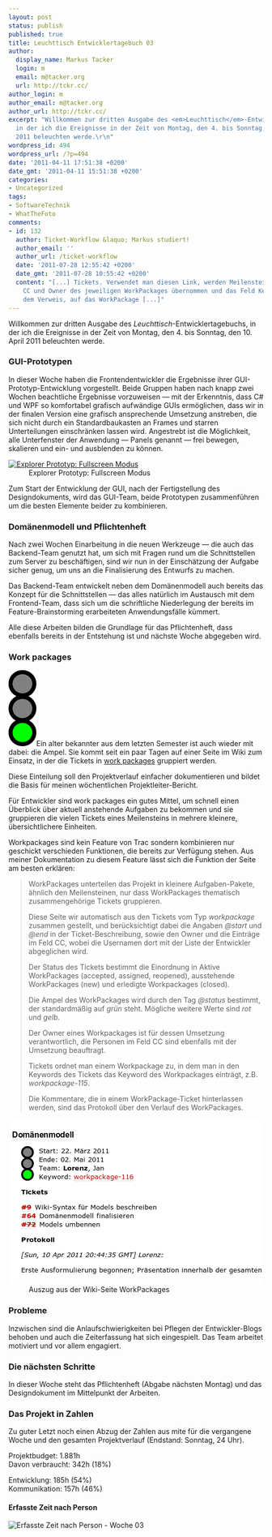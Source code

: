 ```yaml
---
layout: post
status: publish
published: true
title: Leuchttisch Entwicklertagebuch 03
author:
  display_name: Markus Tacker
  login: m
  email: m@tacker.org
  url: http://tckr.cc/
author_login: m
author_email: m@tacker.org
author_url: http://tckr.cc/
excerpt: "Willkommen zur dritten Ausgabe des <em>Leuchttisch</em>-Entwicklertagebuchs,
  in der ich die Ereignisse in der Zeit von Montag, den 4. bis Sonntag, den 10. April
  2011 beleuchten werde.\r\n"
wordpress_id: 494
wordpress_url: /?p=494
date: '2011-04-11 17:51:38 +0200'
date_gmt: '2011-04-11 15:51:38 +0200'
categories:
- Uncategorized
tags:
- SoftwareTechnik
- WhatTheFoto
comments:
- id: 132
  author: Ticket-Workflow &laquo; Markus studiert!
  author_email: ''
  author_url: /ticket-workflow
  date: '2011-07-28 12:55:42 +0200'
  date_gmt: '2011-07-28 10:55:42 +0200'
  content: "[...] Tickets. Verwendet man diesen Link, werden Meilenstein, Komponente,
    CC und Owner des jeweiligen WorkPackages übernommen und das Feld Keywords mit
    dem Verweis, auf das WorkPackage [...]"
---
```

<p>Willkommen zur dritten Ausgabe des <em>Leuchttisch</em>-Entwicklertagebuchs, in der ich die Ereignisse in der Zeit von Montag, den 4. bis Sonntag, den 10. April 2011 beleuchten werde.<br />
<a id="more"></a><a id="more-494"></a></p>
<h3 class="textimage">GUI-Prototypen</h3>
<p>In dieser Woche haben die Frontendentwickler die Ergebnisse ihrer GUI-Prototyp-Entwicklung vorgestellt. Beide Gruppen haben nach knapp zwei Wochen beachtliche Ergebnisse vorzuweisen — mit der Erkenntnis, dass C# und WPF so komfortabel grafisch aufwändige GUIs ermöglichen, dass wir in der finalen Version eine grafisch ansprechende Umsetzung anstreben, die sich nicht durch ein Standardbaukasten an Frames und starren Unterteilungen einschränken lassen wird. Angestrebt ist die Möglichkeit, alle Unterfenster der Anwendung — Panels genannt — frei bewegen, skalieren und ein- und ausblenden zu können.</p>
<dl>
<dt><a href="http://www.flickr.com/photos/tacker/5609709737/"><img src="http://farm5.static.flickr.com/4109/5609709737_aff7c802a3.jpg" alt="Explorer Prototyp: Fullscreen Modus" width="500" /></a></dt>
<dd>Explorer Prototyp: Fullscreen Modus</dd>
</dl>
<p>Zum Start der Entwicklung der GUI, nach der Fertigstellung des Designdokuments, wird das GUI-Team, beide Prototypen zusammenführen um die besten Elemente beider zu kombinieren.</p>
<h3 class="textimage">Domänenmodell und Pflichtenheft</h3>
<p>Nach zwei Wochen Einarbeitung in die neuen Werkzeuge — die auch das Backend-Team genutzt hat, um sich mit Fragen rund um die Schnittstellen zum Server zu beschäftigen, sind wir nun in der Einschätzung der Aufgabe sicher genug, um uns an die Finalisierung des Entwurfs zu machen.</p>
<p>Das Backend-Team entwickelt neben dem Domänenmodell auch bereits das Konzept für die Schnittstellen — das alles natürlich im Austausch mit dem Frontend-Team, dass sich um die schriftliche Niederlegung der bereits im Feature-Brainstorming erarbeiteten Anwendungsfälle kümmert.</p>
<p>Alle diese Arbeiten bilden die Grundlage für das Pflichtenheft, dass ebenfalls bereits in der Entstehung ist und nächste Woche abgegeben wird.</p>
<h3 class="textimage" id="workpackages">Work packages</h3>
<p><img class="alignright size-full wp-image-495" title="Grüne Ampel" src="/uploads/2011/04/ampel-gruen-150.png" alt="" width="55" height="150" />Ein alter bekannter aus dem letzten Semester ist auch wieder mit dabei: die Ampel. Sie kommt seit ein paar Tagen auf einer Seite im Wiki zum Einsatz, in der die Tickets in <a href="http://en.wikipedia.org/wiki/Work_package">work packages</a> gruppiert werden.</p>
<p>Diese Einteilung soll den Projektverlauf einfacher dokumentieren und bildet die Basis für meinen wöchentlichen Projektleiter-Bericht.</p>
<p>Für Entwickler sind work packages ein gutes Mittel, um schnell einen Überblick über aktuell anstehende Aufgaben zu bekommen und sie gruppieren die vielen Tickets eines Meilensteins in mehrere kleinere, übersichtlichere Einheiten.</p>
<p>Workpackages sind kein Feature von Trac sondern kombinieren nur geschickt verschieden Funktionen, die bereits zur Verfügung stehen. Aus meiner Dokumentation zu diesem Feature lässt sich die Funktion der Seite am besten erklären:</p>
<blockquote><p>WorkPackages unterteilen das Projekt in kleinere Aufgaben-Pakete, ähnlich den Meilensteinen, nur dass WorkPackages thematisch zusammengehörige Tickets gruppieren.</p>
<p>Diese Seite wir automatisch aus den Tickets vom Typ <em>workpackage</em> zusammen gestellt, und berücksichtigt dabei die Angaben <em>@start</em> und <em>@end</em> in der Ticket-Beschreibung, sowie den Owner und die Einträge im Feld CC, wobei die Usernamen dort mit der Liste der Entwickler abgeglichen wird.</p>
<p>Der Status des Tickets bestimmt die Einordnung in Aktive WorkPackages (accepted, assigned, reopened), ausstehende WorkPackages (new) und erledigte Workpackages (closed).</p>
<p>Die Ampel des WorkPackages wird durch den Tag <em>@status</em> bestimmt, der standardmäßig auf<em> grün</em> steht. Mögliche weitere Werte sind <em>rot</em> und <em>gelb</em>.</p>
<p>Der Owner eines Workpackages ist für dessen Umsetzung verantwortlich, die Personen im Feld CC sind ebenfalls mit der Umsetzung beauftragt.</p>
<p>Tickets ordnet man einem Workpackage zu, in dem man in den Keywords des Tickets das Keyword des Workpackages einträgt, z.B. <em>workpackage-115</em>.</p>
<p>Die Kommentare, die in einem WorkPackage-Ticket hinterlassen werden, sind das Protokoll über den Verlauf des WorkPackages.</p></blockquote>
<dl>
<dt><img class="alignnone size-full wp-image-496" title="WorkPackage" src="/uploads/2011/04/Bildschirmfoto1.png" alt="" width="500" height="325" /></dt>
<dd>Auszug aus der Wiki-Seite WorkPackages</dd>
</dl>
<h3 class="textimage">Probleme</h3>
<p>Inzwischen sind die Anlaufschwierigkeiten bei Pflegen der Entwickler-Blogs behoben und auch die Zeiterfassung hat sich eingespielt. Das Team arbeitet motiviert und vor allem engagiert.</p>
<h3 class="textimage">Die nächsten Schritte</h3>
<p>In dieser Woche steht das Pflichtenheft (Abgabe nächsten Montag) und das Designdokument im Mittelpunkt der Arbeiten.</p>
<h3 class="textimage">Das Projekt in Zahlen</h3>
<p>Zu guter Letzt noch einen Abzug der Zahlen aus mite für die vergangene Woche und den gesamten Projektverlauf (Endstand: Sonntag, 24 Uhr).</p>
<p>Projektbudget: 1.881h<br />
Davon verbraucht: 342h (18%)</p>
<p>Entwicklung: 185h (54%)<br />
Kommunikation: 157h (46%)</p>
<h4 class="textimage">Erfasste Zeit nach Person</h4>
<p><img src="https://spreadsheets.google.com/oimg?key=0AtTPpgm7INxMdGtxSEpoRFlLTTM4TmFucF84NGJEZmc&amp;oid=4&amp;zx=jnppmh8svmcc" alt="Erfasste Zeit nach Person - Woche 03" /></p>
